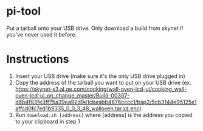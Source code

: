 # pi-tool
Put a tarball onto your USB drive. Only download a build from skynet if you've never used it before.

# Instructions
1. Insert your USB drive (make sure it's the only USB drive plugged in)
1. Copy the address of the tarball you want to put on your USB drive (ex. https://skynet-s3.al.ge.com/cooking/wall-oven-lcd-ui/cooking_wall-oven-lcd-ui_on_change_master/Build-00307-d6b4f93fe3ff75a39ea92d9e1cbeabb4676cccc1/bsp2/5cb3144e95125e1affcd0fc7ed1b9335_0_0_3_48_walloven.tar.xz.enc)
1. Run `download.sh [address]` where [address] is the address you copied to your clipboard in step 1
